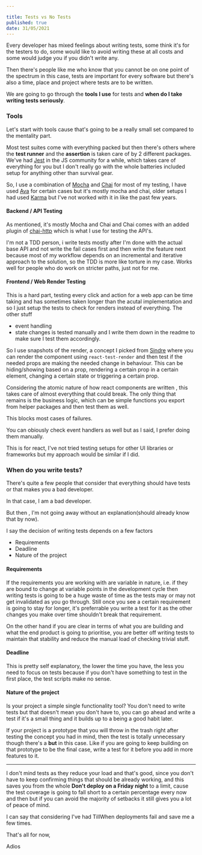```yaml
---

title: Tests vs No Tests
published: true
date: 31/05/2021
---
```


Every developer has mixed feelings about writing tests, some think it's for the testers to do, some would like to avoid writing these at all costs and some would judge you if you didn't write any.

Then there's people like me who know that you cannot be on one point of the spectrum in this case, tests are important for every software but there's also a time, place and project where tests are to be written.

We are going to go through the **tools I use** for tests and **when do I take writing tests seriously**.

### Tools

Let's start with tools cause that's going to be a really small set compared to the mentality part.

Most test suites come with everything packed but then there's others where the **test runner** and the **assertion** is taken care of by 2 different packages. We've had [Jest](https://jestjs.io/) in the JS community for a while, which takes care of everything for you but I don't really go with the whole batteries included setup for anything other than survival gear.

So, I use a combination of [Mocha](https://mochajs.org/) and [Chai](https://www.chaijs.com/) for most of my testing, I have used [Ava](https://github.com/avajs/ava) for certain cases but it's mostly mocha and chai, older setups I had used [Karma](https://karma-runner.github.io/latest/index.html) but I've not worked with it in like the past few years.

#### Backend / API Testing

As mentioned, it's mostly Mocha and Chai and Chai comes with an added plugin of [chai-http](https://www.chaijs.com/plugins/chai-http/) which is what I use for testing the API's.

I'm not a TDD person, i write tests mostly after I'm done with the actual base API and not write the fail cases first and then write the feature next because most of my workflow depends on an incremental and iterative approach to the solution, so the TDD is more like torture in my case. Works well for people who do work on stricter paths, just not for me.

#### Frontend / Web Render Testing

This is a hard part, testing every click and action for a web app can be time taking and has sometimes taken longer than the acutal implementation and so I just setup the tests to check for renders instead of everything. The other stuff

- event handling
- state changes
  is tested manually and I write them down in the readme to make sure I test them accordingly.

So I use snapshots of the render, a concept I picked from [Sindre](https://github.com/sindresorhus) where you can render the component using `react-test-render` and then test if the needed props are making the needed change in behaviour. This can be hiding/showing based on a prop, rendering a certain prop in a certain element, changing a certain state or triggering a certain prop.

Considering the atomic nature of how react components are written , this takes care of almost everything that could break. The only thing that remains is the business logic, which can be simple functions you export from helper packages and then test them as well.

This blocks most cases of failures.

You can obiously check event handlers as well but as I said, I prefer doing them manually.

This is for react, I've not tried testing setups for other UI libraries or frameworks but my approach would be similar if I did.

### When do you write tests?

There's quite a few people that consider that everything should have tests or that makes you a bad developer.

In that case, I am a bad developer.

But then , I'm not going away without an explanation(should already know that by now).

I say the decision of writing tests depends on a few factors

- Requirements
- Deadline
- Nature of the project

#### Requirements

If the requirements you are working with are variable in nature, i.e. if they are bound to change at variable points in the development cycle then writing tests is going to be a huge waste of time as the tests may or may not get invalidated as you go through. Still once you see a certain requirement is going to stay for longer, it's preferrable you write a test for it as the other changes you make over time shouldn't break that requirement.

On the other hand if you are clear in terms of what you are building and what the end product is going to prioritise, you are better off writing tests to maintain that stability and reduce the manual load of checking trivial stuff.

#### Deadline

This is pretty self explanatory, the lower the time you have, the less you need to focus on tests because if you don't have something to test in the first place, the test scripts make no sense.

#### Nature of the project

Is your project a simple single functionality tool? You don't need to write tests but that doesn't mean you don't have to, you can go ahead and write a test if it's a small thing and it builds up to a being a good habit later.

If your project is a prototype that you will throw in the trash right after testing the concept you had in mind, then the test is totally unnecessary though there's a **but** in this case. Like if you are going to keep building on that prototype to be the final case, write a test for it before you add in more features to it.

---

I don't mind tests as they reduce your load and that's good, since you don't have to keep confirming things that should be already working, and this saves you from the whole **Don't deploy on a Friday night** to a limit, cause the test coverage is going to fall short to a certain percentage every now and then but if you can avoid the majority of setbacks it still gives you a lot of peace of mind.

I can say that considering I've had TillWhen deployments fail and save me a few times.

That's all for now,

Adios
